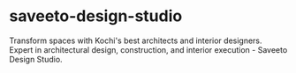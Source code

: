 # saveeto-design-studio
Transform spaces with Kochi's best architects and interior designers. Expert in architectural design, construction, and interior execution - Saveeto Design Studio.
